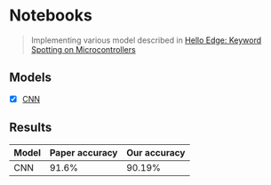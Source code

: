 # Notebooks
> Implementing various model described in [Hello Edge: Keyword Spotting on Microcontrollers](https://arxiv.org/pdf/1711.07128.pdf)


## Models
- [x] [CNN](/notebooks/basic_cnn_aniket965.ipynb)

## Results

| Model | Paper accuracy  | Our accuracy |
|-------|-----------------|--------------|
| CNN   | 91.6%           | 90.19%       |

